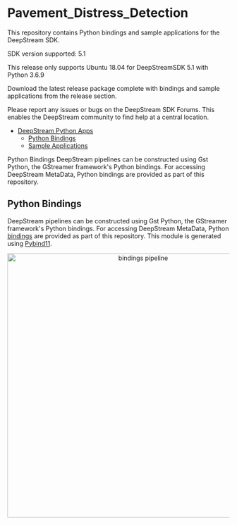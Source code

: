 # Pavement_Distress_Detection

This repository contains Python bindings and sample applications for the DeepStream SDK.

SDK version supported: 5.1



This release only supports Ubuntu 18.04 for DeepStreamSDK 5.1 with Python 3.6.9 

Download the latest release package complete with bindings and sample applications from the release section.

Please report any issues or bugs on the DeepStream SDK Forums. This enables the DeepStream community to find help at a central location.

- [DeepStream Python Apps](#deepstream-python-apps)
  - [Python Bindings](#python-bindings)
  - [Sample Applications](#sample-applications)

Python Bindings
DeepStream pipelines can be constructed using Gst Python, the GStreamer framework's Python bindings. For accessing DeepStream MetaData, Python bindings are provided as part of this repository. 

<a name="metadata_bindings"></a>
## Python Bindings
DeepStream pipelines can be constructed using Gst Python, the GStreamer framework's Python bindings. For accessing DeepStream MetaData, 
Python [bindings](bindings) are provided as part of this repository. This module is generated using [Pybind11](https://github.com/pybind/pybind11).

<p align="center">
<img src=".images/python-app-pipeline.png" alt="bindings pipeline" height="600px"/>
</p>
